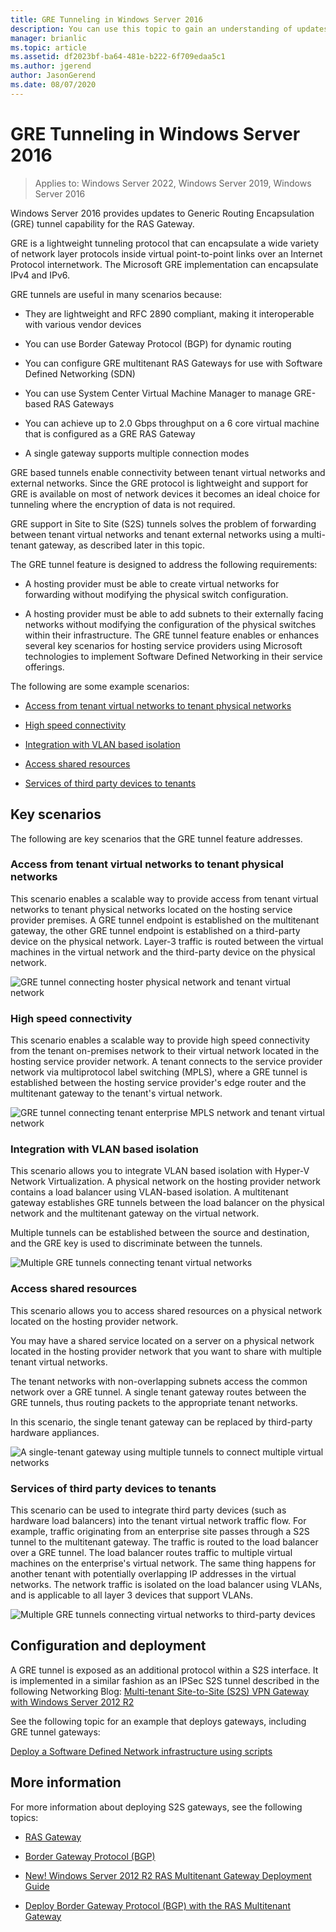 ```yaml
---
title: GRE Tunneling in Windows Server 2016
description: You can use this topic to gain an understanding of updates to Generic Routing Encapsulation (GRE) tunnel capability for RAS Gateway in Windows Server 2016.
manager: brianlic
ms.topic: article
ms.assetid: df2023bf-ba64-481e-b222-6f709edaa5c1
ms.author: jgerend
author: JasonGerend
ms.date: 08/07/2020
---
```

# GRE Tunneling in Windows Server 2016

>Applies to: Windows Server 2022, Windows Server 2019, Windows Server 2016

Windows Server 2016 provides updates to Generic Routing Encapsulation \(GRE\) tunnel capability for the RAS Gateway.

GRE is a lightweight tunneling protocol that can encapsulate a wide variety of network layer protocols inside virtual point-to-point links over an Internet Protocol internetwork. The Microsoft GRE implementation can encapsulate IPv4 and IPv6.

GRE tunnels are useful in many scenarios because:

-   They are lightweight and RFC 2890 compliant, making it interoperable with various vendor devices

-   You can use Border Gateway Protocol \(BGP\) for dynamic routing

-   You can configure GRE multitenant RAS Gateways for use with Software Defined Networking \(SDN\)

-   You can use System Center Virtual Machine Manager to manage GRE\-based RAS Gateways

-   You can achieve up to 2.0 Gbps throughput on a 6 core virtual machine that is configured as a GRE RAS Gateway

-   A single gateway supports multiple connection modes

GRE based tunnels enable connectivity between tenant virtual networks and external networks. Since the GRE protocol is lightweight and support for GRE is available on most of network devices it becomes an ideal choice for tunneling where the encryption of data is not required.

GRE support in Site to Site (S2S) tunnels solves the problem of forwarding between tenant virtual networks and tenant external networks using a multi-tenant gateway, as described later in this topic.

The GRE tunnel feature is designed to address the following requirements:

-   A hosting provider must be able to create virtual networks for forwarding without modifying the physical switch configuration.

-   A hosting provider must be able to add subnets to their externally facing networks without modifying the configuration of the physical switches within their infrastructure.
The GRE tunnel feature enables or enhances several key scenarios for hosting service providers using Microsoft technologies to implement Software Defined Networking in their service offerings.

The following are some example scenarios:

-   [Access from tenant virtual networks to tenant physical networks](#BKMK_Access)

-   [High speed connectivity](#BKMK_Speed)

-   [Integration with VLAN based isolation](#BKMK_Integration)

-   [Access shared resources](#BKMK_Shared)

-   [Services of third party devices to tenants](#BKMK_thirdparty)

## Key scenarios

The following are key scenarios that the GRE tunnel feature addresses.

### <a name="BKMK_Access"></a>Access from tenant virtual networks to tenant physical networks

This scenario enables a scalable way to provide access from tenant virtual networks to tenant physical networks located on the hosting service provider premises. A GRE tunnel endpoint is established on the multitenant gateway, the other GRE tunnel endpoint is established on a third-party device on the physical network. Layer-3 traffic is routed between the virtual machines in the virtual network and the third-party device on the physical network.

![GRE tunnel connecting hoster physical network and tenant virtual network](../../media/gre-tunneling-in-windows-server/GRE_.png)

### <a name="BKMK_Speed"></a>High speed connectivity

This scenario enables a scalable way to provide high speed connectivity from the tenant on-premises network to their virtual network located in the hosting service provider network. A tenant connects to the service provider network via multiprotocol label switching (MPLS), where a GRE tunnel is established between the hosting service provider's edge router and the multitenant gateway to the tenant's virtual network.

![GRE tunnel connecting tenant enterprise MPLS network and tenant virtual network](../../media/gre-tunneling-in-windows-server/GRE-.png)

### <a name="BKMK_Integration"></a>Integration with VLAN based isolation

This scenario allows you to integrate VLAN based isolation with Hyper-V Network Virtualization. A physical network on the hosting provider network contains a load balancer using VLAN-based isolation. A multitenant gateway establishes GRE tunnels between the load balancer on the physical network and the multitenant gateway on the virtual network.

Multiple tunnels can be established between the source and destination, and the GRE key is used to discriminate between the tunnels.

![Multiple GRE tunnels connecting tenant virtual networks](../../media/gre-tunneling-in-windows-server/GRE-VLANIsolation.png)

### <a name="BKMK_Shared"></a>Access shared resources

This scenario allows you to access shared resources on a physical network located on the hosting provider network.

You may have a shared service located on a server on a physical network located in the hosting provider network that you want to share with multiple tenant virtual networks.

The tenant networks with non-overlapping subnets access the common network over a GRE tunnel. A single tenant gateway routes between the GRE tunnels, thus routing packets to the appropriate tenant networks.

In this scenario, the single tenant gateway can be replaced by third-party hardware appliances.

![A single-tenant gateway using multiple tunnels to connect multiple virtual networks](../../media/gre-tunneling-in-windows-server/GRE-SharedResource.png)

### <a name="BKMK_thirdparty"></a>Services of third party devices to tenants

This scenario can be used to integrate third party devices (such as hardware load balancers) into the tenant virtual network traffic flow. For example, traffic originating from an enterprise site passes through a S2S tunnel to the multitenant gateway. The traffic is routed to the load balancer over a GRE tunnel. The load balancer routes traffic to multiple virtual machines on the enterprise's virtual network. The same thing happens for another tenant with potentially overlapping IP addresses in the virtual networks. The network traffic is isolated on the load balancer using VLANs, and is applicable to all layer 3 devices that support VLANs.

![Multiple GRE tunnels connecting virtual networks to third-party devices](../../media/gre-tunneling-in-windows-server/GREThirdParty.png)

## Configuration and deployment

A GRE tunnel is exposed as an additional protocol within a S2S interface. It is implemented in a similar fashion as an IPSec S2S tunnel described in the following Networking Blog: [Multi-tenant Site-to-Site (S2S) VPN Gateway with Windows Server 2012 R2](https://techcommunity.microsoft.com/t5/networking-blog/bg-p/NetworkingBlog)

See the following topic for an example that deploys gateways, including GRE tunnel gateways:

[Deploy a Software Defined Network infrastructure using scripts](../../../networking/sdn/deploy/Deploy-a-Software-Defined-Network-infrastructure-using-scripts.md)

## More information

For more information about deploying S2S gateways, see the following topics:

-   [RAS Gateway](RAS-Gateway.md)

-   [Border Gateway Protocol &#40;BGP&#41;](../bgp/Border-Gateway-Protocol-BGP.md)

-   [New! Windows Server 2012 R2 RAS Multitenant Gateway Deployment Guide](https://techcommunity.microsoft.com/t5/networking-blog/bg-p/NetworkingBlog)

-   [Deploy Border Gateway Protocol (BGP) with the RAS Multitenant Gateway](https://techcommunity.microsoft.com/t5/networking-blog/bg-p/NetworkingBlog)

